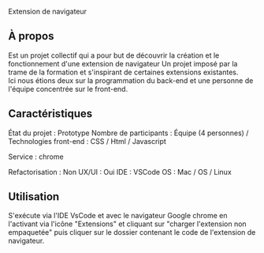 Extension de navigateur 
## À propos
Est un projet collectif qui a pour but de découvrir la création et le fonctionnement d'une extension de navigateur
Un projet imposé par la trame de la formation et s'inspirant de certaines extensions existantes.      
Ici nous étions deux sur la programmation du back-end et une personne de l'équipe concentrée sur le front-end. 

## Caractéristiques
État du projet : Prototype
Nombre de participants : Équipe (4 personnes) /
Technologies front-end : CSS / Html / Javascript 

Service : chrome

Refactorisation : Non
UX/UI : Oui
IDE : VSCode
OS : Mac / OS / Linux

## Utilisation
S'exécute via l'IDE VsCode et avec le navigateur Google chrome en l'activant via l'icône "Extensions" et cliquant sur "charger l'extension non empaquetée" puis cliquer sur le dossier contenant le code de l'extension de navigateur. 




